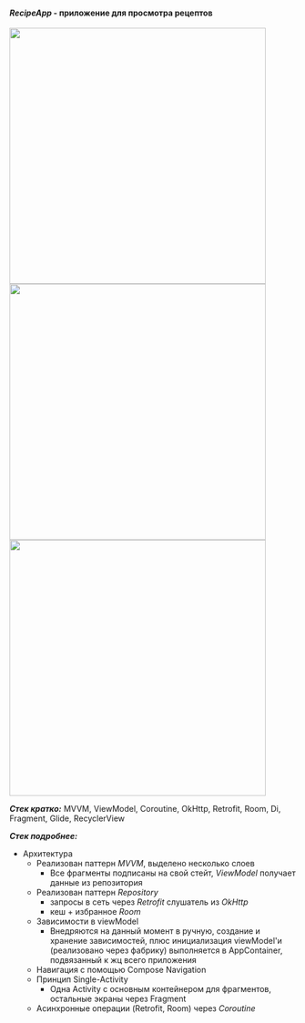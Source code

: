 #### _RecipeApp_ - приложение для просмотра рецептов


<img src="https://stage.androidsprint.ru/files/AfGoYLU.png" height="450"> <img src="https://stage.androidsprint.ru/files/a3kBAEi.png" height="450"> <img src="https://stage.androidsprint.ru/files/yQPivlr.png" height="450">

***Стек кратко:***
MVVM, ViewModel, Coroutine, OkHttp, Retrofit, Room, Di, Fragment, Glide, RecyclerView

***Стек подробнее:***
- Архитектура
	- Реализован паттерн *MVVM*, выделено несколько слоев
		- Все фрагменты подписаны на свой стейт, *ViewModel* получает данные из репозитория
	- Реализован паттерн *Repository*
		- запросы в сеть через *Retrofit* слушатель из *OkHttp*
		- кеш + избранное *Room*
	- Зависимости в viewModel 
		- Внедряются на данный момент в ручную, создание и хранение зависимостей, плюс инициализация viewModel'и (реализовано через фабрику) выполняется в AppContainer, подвязанный к жц всего приложения
	- Навигация с помощью Compose Navigation
	- Принцип Single-Activity
		- Одна Activity с основным контейнером для фрагментов, остальные экраны через Fragment
	- Асинхронные операции (Retrofit, Room) через *Coroutine*
